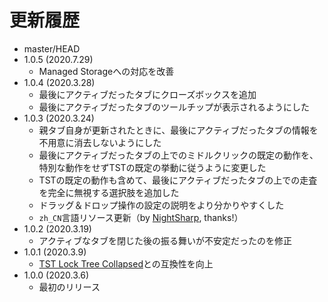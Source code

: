 # 更新履歴

 - master/HEAD
 - 1.0.5 (2020.7.29)
   * Managed Storageへの対応を改善
 - 1.0.4 (2020.3.28)
   * 最後にアクティブだったタブにクローズボックスを追加
   * 最後にアクティブだったタブのツールチップが表示されるようにした
 - 1.0.3 (2020.3.24)
   * 親タブ自身が更新されたときに、最後にアクティブだったタブの情報を不用意に消去しないようにした
   * 最後にアクティブだったタブの上でのミドルクリックの既定の動作を、特別な動作をせずTSTの既定の挙動に従うように変更した
   * TSTの既定の動作も含めて、最後にアクティブだったタブの上での走査を完全に無視する選択肢を追加した
   * ドラッグ＆ドロップ操作の設定の説明をより分かりやすくした
   * `zh_CN`言語リソース更新（by [NightSharp](https://github.com/NightSharp), thanks!）
 - 1.0.2 (2020.3.19)
   * アクティブなタブを閉じた後の振る舞いが不安定だったのを修正
 - 1.0.1 (2020.3.9)
   * [TST Lock Tree Collapsed](https://addons.mozilla.org/firefox/addon/tst-lock-tree-collapsed/)との互換性を向上
 - 1.0.0 (2020.3.6)
   * 最初のリリース
